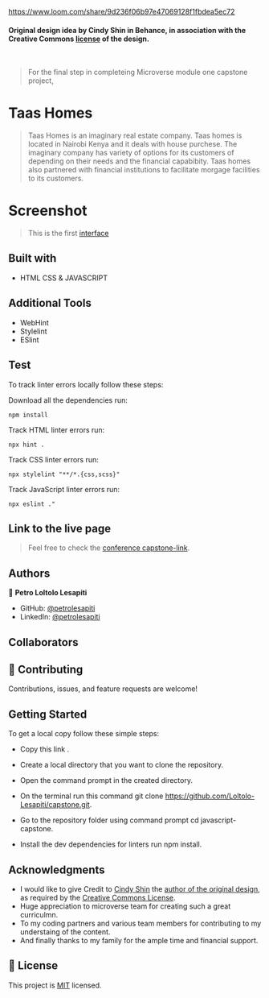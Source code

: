 https://www.loom.com/share/9d236f06b97e47069128f1fbdea5ec72

#### Original design idea by **Cindy Shin in Behance**, in association with the Creative Commons [license](./MIT.md) of the design.

<br />

> For the final step in completeing Microverse module one capstone project,

# Taas Homes

> Taas Homes is an imaginary real estate company. Taas homes is located in Nairobi Kenya and it deals with house purchese. The imaginary company has variety of options for its customers of depending on their needs and the financial capabibity. Taas homes also partnered with financial institutions to facilitate morgage facilities to its customers.

# Screenshot

> This is the first [interface](Live/)

## Built with

- HTML CSS & JAVASCRIPT

## Additional Tools

- WebHint
- Stylelint
- ESlint

## Test

To track linter errors locally follow these steps:

Download all the dependencies run:

```
npm install
```

Track HTML linter errors run:

```
npx hint .
```

Track CSS linter errors run:

```
npx stylelint "**/*.{css,scss}"
```

Track JavaScript linter errors run:

```
npx eslint ."
```

## Link to the live page

> Feel free to check the [conference capstone-link](Live).

## Authors

👤 **Petro Loltolo Lesapiti**

- GitHub: [@petrolesapiti](https://github.com/Loltolo-Lesapiti)
- LinkedIn: [@petrolesapiti](https://www.linkedin.com/in/petrolesapitiloltolo/)

## Collaborators

## 🤝 Contributing

Contributions, issues, and feature requests are welcome!

## Getting Started

To get a local copy follow these simple steps:

- Copy this link .

- Create a local directory that you want to clone the repository.

- Open the command prompt in the created directory.

- On the terminal run this command git clone https://github.com/Loltolo-Lesapiti/capstone.git.

- Go to the repository folder using command prompt cd javascript-capstone.

- Install the dev dependencies for linters run npm install.

## Acknowledgments

- I would like to give Credit to [Cindy Shin](https://www.behance.net/adagio07) the [author of the original design](https://www.behance.net/gallery/29845175/CC-Global-Summit-2015), as required by the [Creative Commons License](https://creativecommons.org/licenses/).
- Huge appreciation to microverse team for creating such a great curriculmn.
- To my coding partners and various team members for contributing to my understaing of the content.
- And finally thanks to my family for the ample time and financial support.

## 📝 License

This project is [MIT](./MIT.md) licensed.
